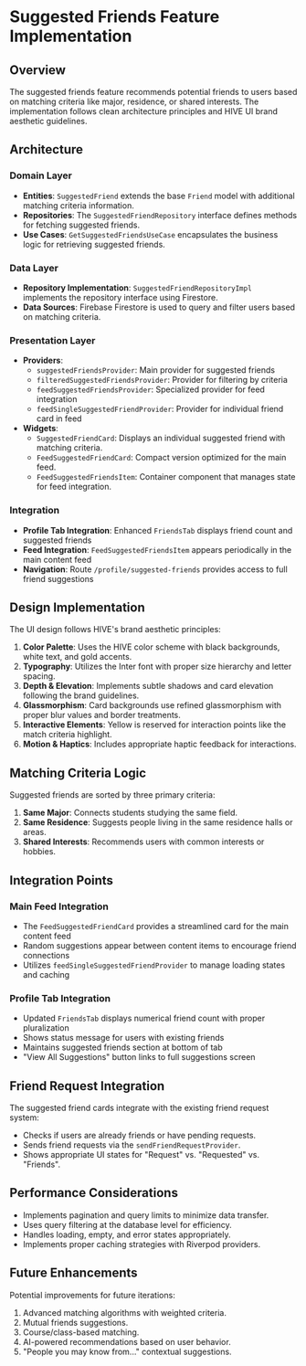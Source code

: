 # Suggested Friends Feature Implementation

## Overview
The suggested friends feature recommends potential friends to users based on matching criteria like major, residence, or shared interests. The implementation follows clean architecture principles and HIVE UI brand aesthetic guidelines.

## Architecture

### Domain Layer
- **Entities**: `SuggestedFriend` extends the base `Friend` model with additional matching criteria information.
- **Repositories**: The `SuggestedFriendRepository` interface defines methods for fetching suggested friends.
- **Use Cases**: `GetSuggestedFriendsUseCase` encapsulates the business logic for retrieving suggested friends.

### Data Layer
- **Repository Implementation**: `SuggestedFriendRepositoryImpl` implements the repository interface using Firestore.
- **Data Sources**: Firebase Firestore is used to query and filter users based on matching criteria.

### Presentation Layer
- **Providers**: 
  - `suggestedFriendsProvider`: Main provider for suggested friends
  - `filteredSuggestedFriendsProvider`: Provider for filtering by criteria
  - `feedSuggestedFriendsProvider`: Specialized provider for feed integration
  - `feedSingleSuggestedFriendProvider`: Provider for individual friend card in feed
- **Widgets**: 
  - `SuggestedFriendCard`: Displays an individual suggested friend with matching criteria.
  - `FeedSuggestedFriendCard`: Compact version optimized for the main feed.
  - `FeedSuggestedFriendsItem`: Container component that manages state for feed integration.

### Integration
- **Profile Tab Integration**: Enhanced `FriendsTab` displays friend count and suggested friends
- **Feed Integration**: `FeedSuggestedFriendsItem` appears periodically in the main content feed
- **Navigation**: Route `/profile/suggested-friends` provides access to full friend suggestions

## Design Implementation

The UI design follows HIVE's brand aesthetic principles:

1. **Color Palette**: Uses the HIVE color scheme with black backgrounds, white text, and gold accents.
2. **Typography**: Utilizes the Inter font with proper size hierarchy and letter spacing.
3. **Depth & Elevation**: Implements subtle shadows and card elevation following the brand guidelines.
4. **Glassmorphism**: Card backgrounds use refined glassmorphism with proper blur values and border treatments.
5. **Interactive Elements**: Yellow is reserved for interaction points like the match criteria highlight.
6. **Motion & Haptics**: Includes appropriate haptic feedback for interactions.

## Matching Criteria Logic

Suggested friends are sorted by three primary criteria:

1. **Same Major**: Connects students studying the same field.
2. **Same Residence**: Suggests people living in the same residence halls or areas.
3. **Shared Interests**: Recommends users with common interests or hobbies.

## Integration Points

### Main Feed Integration
- The `FeedSuggestedFriendCard` provides a streamlined card for the main content feed
- Random suggestions appear between content items to encourage friend connections
- Utilizes `feedSingleSuggestedFriendProvider` to manage loading states and caching

### Profile Tab Integration
- Updated `FriendsTab` displays numerical friend count with proper pluralization
- Shows status message for users with existing friends
- Maintains suggested friends section at bottom of tab
- "View All Suggestions" button links to full suggestions screen

## Friend Request Integration

The suggested friend cards integrate with the existing friend request system:

- Checks if users are already friends or have pending requests.
- Sends friend requests via the `sendFriendRequestProvider`.
- Shows appropriate UI states for "Request" vs. "Requested" vs. "Friends".

## Performance Considerations

- Implements pagination and query limits to minimize data transfer.
- Uses query filtering at the database level for efficiency.
- Handles loading, empty, and error states appropriately.
- Implements proper caching strategies with Riverpod providers.

## Future Enhancements

Potential improvements for future iterations:

1. Advanced matching algorithms with weighted criteria.
2. Mutual friends suggestions.
3. Course/class-based matching.
4. AI-powered recommendations based on user behavior.
5. "People you may know from..." contextual suggestions. 